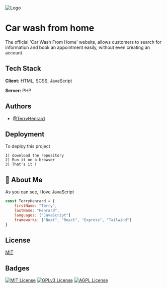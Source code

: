 ![Logo](https://carwashfromhome.com/assets/images/logo4.webp)

# Car wash from home

The official 'Car Wash From Home' website, allows customers to search for information and book an appointment easily, without even creating an account.

## Tech Stack

**Client:** HTML, SCSS, JavaScript

**Server:** PHP

## Authors

- [@TerryHenrard](https://github.com/TerryHenrard)

## Deployment

To deploy this project

    1) download the repository
    2) Run it on a browser
    3) That's it !

## 🚀 About Me

As you can see, I love JavaScript

```js
const TerryHenrard = {
    firstName: "Terry",
    lastName: "Henrard",
    languages: ["JavaScript"]
    frameworks: ["Next", "React", "Express", "Tailwind"]
}
```

## License

[MIT](https://choosealicense.com/licenses/mit/)

## Badges

[![MIT License](https://img.shields.io/badge/License-MIT-green.svg)](https://choosealicense.com/licenses/mit/)
[![GPLv3 License](https://img.shields.io/badge/License-GPL%20v3-yellow.svg)](https://opensource.org/licenses/)
[![AGPL License](https://img.shields.io/badge/license-AGPL-blue.svg)](http://www.gnu.org/licenses/agpl-3.0)
